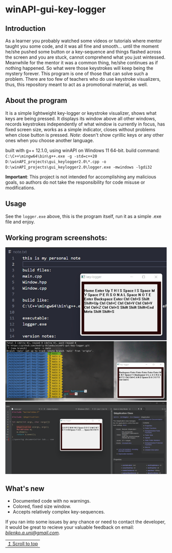 # winAPI-gui-key-logger
## Introduction
As a learner you probably watched some videos or tutorials where mentor taught you some code, and it was all fine and smooth... until the moment he/she pushed some button or a key-sequence and things flashed across the screen and you are stuck, cannot comprehend what you just wintessed. Meanwhile for the mentor it was a common thing, he/she continues as if nothing happened. So what were those keystrokes will keep being the mystery forever.
This program is one of those that can solve such a problem.
There are too few of teachers who do use keystroke visualizers, thus, this repository meant to act as a promotional material, as well. 
## About the program
It is a simple lightweight key-logger or keystroke visualizer, shows what keys are being pressed.
It displays its window above all other windows, 
records keystrokes independently of what window is currently in focus,
has fixed screen size, works as a simple indicator,
closes without problems when close button is pressed.
*Note*: doesn't show cyrillic keys or any other ones when you choose another language.

built with g++ 12.1.0, using winAPI on Windows 11 64-bit.
build command:
`C:\C++\mingw64\bin\g++.exe -g -std=c++20 D:\winAPI_projects\gui_keylogger2.0\*.cpp -o D:\winAPI_projects\gui_keylogger2.0\logger.exe -mwindows -lgdi32`

**Important**: This project is not intended for accomplishing any malicious goals, so authors do not take the responsibility for code misuse or modifications.

## Usage
See the `logger.exe` above, this is the program itself, run it as a simple .exe file and enjoy.

## Working program screenshots:
![image](https://github.com/Andriy-Bilenko/winAPI-gui-key-logger/blob/main/src/Working_program_screenshot_1.jpg)
![image](https://github.com/Andriy-Bilenko/winAPI-gui-key-logger/blob/main/src/Working_program_screenshot_2.png)
![image](https://github.com/Andriy-Bilenko/winAPI-gui-key-logger/blob/main/src/Working_program_screenshot_3.png)
## What's new
- Documented code with no warnings.
- Colored, fixed size window.
- Accepts relatively complex key-sequences.




If you ran into some issues by any chance or need to contact the developer, it would be great to recieve your valuable feedback on email: *bilenko.a.uni@gmail.com*.

<div align="right">
<table><td>
<a href="#start-of-content">↥ Scroll to top</a>
</td></table>
</div>